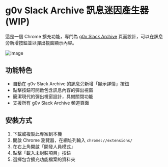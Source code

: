# g0v Slack Archive 訊息迷因產生器(WIP)

這是一個 Chrome 擴充功能，專門為 [g0v Slack Archive](https://g0v-slack-archive.g0v.ronny.tw/) 頁面設計，可以在訊息旁新增按鈕並以彈出視窗顯示內容。

![image](https://github.com/user-attachments/assets/22195941-25a1-48cc-91cf-3853dc494b9b)

## 功能特色

- 自動在 g0v Slack Archive 的訊息旁新增「顯示詳情」按鈕
- 點擊按鈕可開啟包含訊息內容的彈出視窗
- 簡潔現代的彈出視窗設計，具備關閉功能
- 支援所有 g0v Slack Archive 頻道頁面

## 安裝方式

1. 下載或複製此專案到本機
2. 開啟 Chrome 瀏覽器，在網址列輸入 `chrome://extensions/`
3. 在右上角開啟「開發人員模式」
4. 點擊「載入未封裝項目」按鈕
5. 選擇包含擴充功能檔案的資料夾
